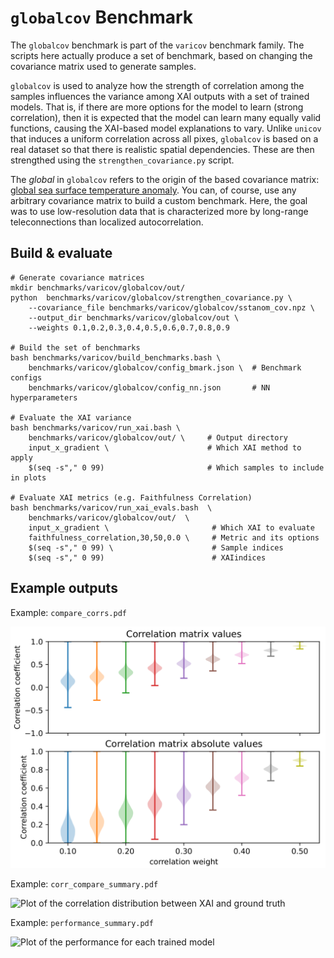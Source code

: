 # `globalcov` Benchmark

The `globalcov` benchmark is part of the `varicov` benchmark family.
The scripts here actually produce a set of benchmark, based on changing the covariance matrix used to generate samples. 

`globalcov` is used to analyze how the strength of correlation among the samples influences the variance among XAI outputs with a set of trained models. That is, if there are more options for the model to learn (strong correlation), then it is expected that the model can learn many equally valid functions, causing the XAI-based model explanations to vary. Unlike `unicov` that induces a uniform correlation across all pixes, `globalcov` is based on a real dataset so that there is realistic spatial dependencies. These are then strengthed using the `strengthen_covariance.py` script.

The _global_ in `globalcov` refers to the origin of the based covariance matrix: [global sea surface temperature anomaly](https://psl.noaa.gov/data/gridded/data.cobe2.html). You can, of course, use any arbitrary covariance matrix to build a custom benchmark. Here, the goal was to use low-resolution data that is characterized more by long-range teleconnections than localized autocorrelation. 

## Build & evaluate 

    # Generate covariance matrices
    mkdir benchmarks/varicov/globalcov/out/
    python  benchmarks/varicov/globalcov/strengthen_covariance.py \
        --covariance_file benchmarks/varicov/globalcov/sstanom_cov.npz \
        --output_dir benchmarks/varicov/globalcov/out \
        --weights 0.1,0.2,0.3,0.4,0.5,0.6,0.7,0.8,0.9

    # Build the set of benchmarks
    bash benchmarks/varicov/build_benchmarks.bash \
        benchmarks/varicov/globalcov/config_bmark.json \  # Benchmark configs
        benchmarks/varicov/globalcov/config_nn.json       # NN hyperparameters

    # Evaluate the XAI variance
    bash benchmarks/varicov/run_xai.bash \   
        benchmarks/varicov/globalcov/out/ \     # Output directory
        input_x_gradient \                      # Which XAI method to apply
        $(seq -s"," 0 99)                       # Which samples to include in plots

    # Evaluate XAI metrics (e.g. Faithfulness Correlation)
    bash benchmarks/varicov/run_xai_evals.bash  \
        benchmarks/varicov/globalcov/out/  \
        input_x_gradient \                       # Which XAI to evaluate
        faithfulness_correlation,30,50,0.0 \     # Metric and its options
        $(seq -s"," 0 99) \                      # Sample indices
        $(seq -s"," 0 99)                        # XAIindices 

## Example outputs

Example: `compare_corrs.pdf`

![Comparison of correlation values as we strengthen the matrix](img/compare_corrs.png)

Example: `corr_compare_summary.pdf`

![Plot of the correlation distribution between XAI and ground truth](img/unicov_corr.png)

Example: `performance_summary.pdf`

![Plot of the performance for each trained model](img/unicov_perf.png)
